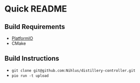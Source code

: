 Quick README
============

## Build Requirements

  * [PlatformIO](https://docs.platformio.org/en/latest/core/installation.html)
  * CMake

## Build Instructions

  * `git clone git@github.com:Nihlus/distillery-controller.git`
  * `pio run -t upload`
